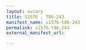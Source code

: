 ```yaml
---
layout: aviary
title: S1576 , T86-243
manifest_name: s1576-t86-243
permalink: s1576-t86-243
external_manifest_url: 

---
```

<!-- Add an essay or interpretive material below this line,
using HTML or markdown.  Do not modify this file above this line -->
